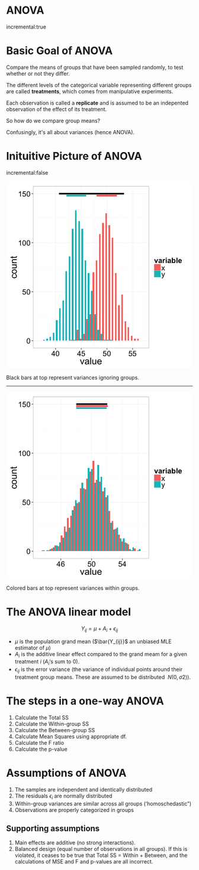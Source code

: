 ANOVA
========================================================
incremental:true


Basic Goal of ANOVA
==================

Compare the means of groups that have been sampled randomly, to test whether or not they differ.

The different levels of the categorical variable representing different groups are called **treatments**, which comes from manipulative experiments.

Each observation is called a **replicate** and is assumed to be an indepented observation of the effect of its treatment.

So how do we compare group means?  

Confusingly, it's all about variances (hence ANOVA).

Inituitive Picture of ANOVA
=====================
incremental:false

![plot of chunk unnamed-chunk-1](ANOVA-figure/unnamed-chunk-1-1.png) 

Black bars at top represent variances ignoring groups.

***
![plot of chunk unnamed-chunk-2](ANOVA-figure/unnamed-chunk-2-1.png) 

Colored bars at top represent variances within groups.

The ANOVA linear model
================
$$Y_{ij}=\mu + A_i + \epsilon_{ij}$$

* $\mu$ is the population grand mean ($\bar{Y_{ij}}$ an unbiased MLE estimator of $\mu$)
*  $A_i$ is the additive linear effect compared to the grand meam for a given treatment $i$ ($A_i$‘s sum to 0). 
*  $\epsilon_{ij}$ is the error variance (the variance of individual points around their treatment group means. These are assumed to be distributed $~ N(0,σ2)$).

The steps in a one-way ANOVA
==============
1.  Calculate the Total SS
2.  Calculate the Within-group SS
3.  Calculate the Between-group SS
4.  Calculate Mean Squares using appropriate df.
5.  Calculate the F ratio 
6.  Calculate the p-value

Assumptions of ANOVA
=================

1.  The samples are independent and identically distributed
2.  The residuals $\epsilon_i$ are normally distributed
3.  Within-group variances are similar across all groups (‘homoschedastic”)
4.  Observations are properly categorized in groups

## Supporting assumptions

1. Main effects are additive (no strong interactions). 
2. Balanced design (equal number of observations in all groups). If this is violated, it ceases to be true that Total SS = Within + Between, and the calculations of MSE and F and p-values are all incorrect.
